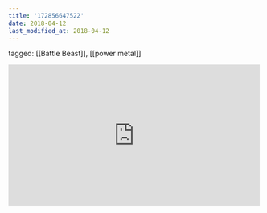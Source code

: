 ```yaml
---
title: '172856647522'
date: 2018-04-12
last_modified_at: 2018-04-12
---
```

tagged: [[Battle Beast]], [[power metal]]
<iframe allow="accelerometer; autoplay; clipboard-write; encrypted-media; gyroscope; picture-in-picture" allowfullscreen="" frameborder="0" height="281" id="youtube_iframe" src="https://www.youtube.com/embed/enSmON-pcpA?feature=oembed&amp;enablejsapi=1&amp;origin=https://safe.txmblr.com&amp;wmode=opaque" width="500"></iframe>